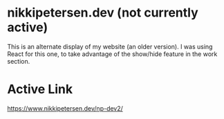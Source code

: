 # nikkipetersen.dev (not currently active)
This is an alternate display of my website (an older version). 
I was using React for this one, to take advantage of the show/hide feature in the work section.

# Active Link
https://www.nikkipetersen.dev/np-dev2/
